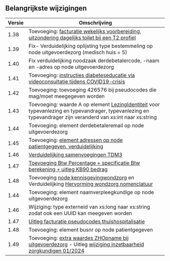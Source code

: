 ## Belangrijkste wijzigingen

| Versie | Omschrijving                                                                                                                                                                                    |
| ------ | ----------------------------------------------------------------------------------------------------------------------------------------------------------------------------------------------- |
| 1.38   | Toevoeging: [facturatie wekelijks voorbereiding](/nurse/#facturatie-424874-wekelijkse-voorbereiding-van-de-geneesmiddelen-per-os), [uitzondering dagelijks toilet bij een T2 profiel](nodes#node-profielen) |
| 1.39   | Fix- Verduidelijking oplijsting type bestemmeling op node uitgevoerdezorg (medisch huis = 5)                                                                                                    |
| 1.40   | Fix verduidelijking noodzaak derdebetalercode, -naam en -adres op node uitgevoerdezorg                                                                                                          |
| 1.41   | Toevoeging: [instructies diabeteseducatie via videoconsultatie tijdens COVID19-crisis](nodes#covid19-crisis-instructies)                                                                             |
| 1.42   | Toevoeging: toevoeging 426576 bij pseudocodes die mag/moet meegegeven worden                                                                                                                    |
| 1.43   | Toevoeging: waarde A op element [LezingIdentiteit](nodes#node-lezingidentiteit) voor typevanlezing en typevandrager, typevanlezing en typevandrager zijn veranderd van xs:int naar xs:string         |
| 1.44   | Toevoeging: element derdebetaleremail op node uitgevoerdezorg                                                                                                                                   |
| 1.45   | Toevoeging: [element adressen op node patientgegeven, verduidelijking](nodes#element-adres-op-node-patientgegeven)                                                                                   |
| 1.46   | [Verduidelijking samenvoegingen TDM3](nodes#samenvoegen-van-verstrekkingen-binnen-eenzelfde-bezoek)                                                                                                  |
| 1.47   | [Toevoeging Btw Percentage + specificatie Btw berekening + uitleg KB90 bedrag](nodes#node-uitgevoerdezorg)                                                                                           |
| 1.48   | Toevoeging [node kennisgevingwondzorg](nodes#node-kennsigevingwondzorg) en Verduidelijking [Hervorming wondzorg nomenclatuur](nodes#hervorming-wondzorg-nomenclatuur-december-2022)                       |
| 1.44   | Toevoeging: element naamverpleegkundige op node uitgevoerdezorg                                                                                                                                 |
| 1.46   | Wijziging: type externeid van xs:long naar xs:string zodat ook een UUID kan meegeven worden                                                                                                     |
| 1.47   | [Uitleg facturatie pseudocodes thuishospitalisatie](nodes#facturatie-pseudocodes-thuishospitalisatie-juli-2023)                                                                                      |
| 1.48   | Toevoeging: element busnr op node patientgegeven                                                                                                                                                |
| 1.49   | Toevoeging: [extra waardes ZHOpname bij uitgevoerdezorg](nodes#node-uitgevoerdezorg) - Uitleg [wijziging inzetbaarheid zorgkundigen 01/2024](/nurse/#wijziging-inzetbaarheid-zorgkundigen-01-2024)      |
